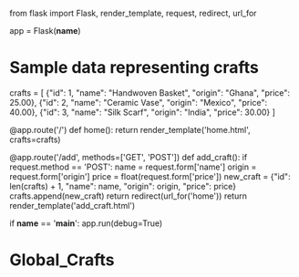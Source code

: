 from flask import Flask, render_template, request, redirect, url_for

app = Flask(__name__)

# Sample data representing crafts
crafts = [
    {"id": 1, "name": "Handwoven Basket", "origin": "Ghana", "price": 25.00},
    {"id": 2, "name": "Ceramic Vase", "origin": "Mexico", "price": 40.00},
    {"id": 3, "name": "Silk Scarf", "origin": "India", "price": 30.00}
]

@app.route('/')
def home():
    return render_template('home.html', crafts=crafts)

@app.route('/add', methods=['GET', 'POST'])
def add_craft():
    if request.method == 'POST':
        name = request.form['name']
        origin = request.form['origin']
        price = float(request.form['price'])
        new_craft = {"id": len(crafts) + 1, "name": name, "origin": origin, "price": price}
        crafts.append(new_craft)
        return redirect(url_for('home'))
    return render_template('add_craft.html')

if __name__ == '__main__':
    app.run(debug=True)
# Global_Crafts